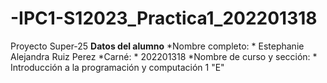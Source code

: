 # -IPC1-S12023_Practica1_202201318
Proyecto Super-25
**Datos del alumno**
*Nombre completo: * 
Estephanie Alejandra Ruiz Perez
*Carné: *
202201318
*Nombre de curso y sección: *
Introducción a la programación y computación 1 "E"

